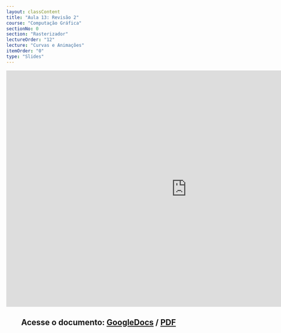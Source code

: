 ```yaml
---
layout: classContent
title: "Aula 13: Revisão 2"
course: "Computação Gráfica"
sectionNo: 0
section: "Rasterizador"
lectureOrder: "12"
lecture: "Curvas e Animações"
itemOrder: "0"
type: "Slides"
---
```


<iframe src="https://docs.google.com/presentation/d/e/2PACX-1vQkDowZmTh8RdCgXmscHPo-4KdEyIrdnj25WrYXym8dQ158PFSOu6ghNck4S8IU7WyxM5-A4GKvkuNT/embed?start=false&loop=false&delayms=3000" frameborder="0" width="960" height="629" allowfullscreen="true" mozallowfullscreen="true" webkitallowfullscreen="true"></iframe>

## &nbsp;&nbsp;&nbsp;&nbsp;&nbsp;&nbsp;&nbsp;&nbsp;Acesse o documento: [GoogleDocs](https://docs.google.com/presentation/d/1cUA3Ya0Phknkxw0sBaVbjuZ9jxim1cDz393qm4ZAHJ0/preview?rm=minimal&usp=sharing) / [PDF](https://drive.google.com/file/d/1rqP-ubbcXR8WxBPXveLLe5CEzf_5PsN1/view?usp=sharing)
